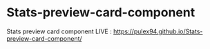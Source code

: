 # Stats-preview-card-component
Stats preview card component
LIVE : https://pulex94.github.io/Stats-preview-card-component/
